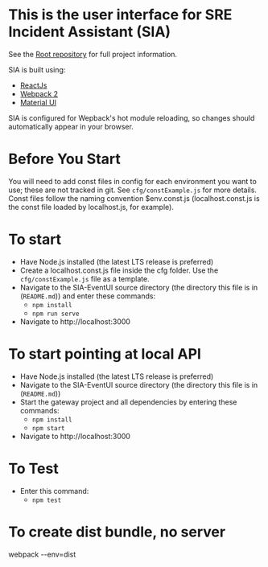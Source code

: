# This is the user interface for SRE Incident Assistant (SIA)
See the [Root repository](https://github.com/azure/Sia-Root) for full project information.

SIA is built using:
+ [ReactJs](https://facebook.github.io/react/)
+ [Webpack 2](https://webpack.js.org/)
+ [Material UI](http://www.material-ui.com/#/)

SIA is configured for Wepback's hot module reloading, so changes should automatically appear in your browser.

# Before You Start
You will need to add const files in config for each environment you want to use; these are not tracked in git. See <code>cfg/constExample.js</code> for more details. Const files follow the naming convention $env.const.js (localhost.const.js is the const file loaded by localhost.js, for example).

# To start
+ Have Node.js installed (the latest LTS release is preferred)
+ Create a localhost.const.js file inside the cfg folder. Use the <code>cfg/constExample.js</code> file as a template.
+ Navigate to the SIA-EventUI source directory (the directory this file is in (<code>README.md</code>)) and enter these commands:
    + `npm install`
    + `npm run serve`
+ Navigate to http://localhost:3000

# To start pointing at local API
+ Have Node.js installed (the latest LTS release is preferred)
+ Navigate to the SIA-EventUI source directory (the directory this file is in (<code>README.md</code>))
+ Start the gateway project and all dependencies by entering these commands:
    + `npm install`
    + `npm start`
+ Navigate to http://localhost:3000

# To Test
+ Enter this command:
    + `npm test`

# To create dist bundle, no server
webpack --env=dist
